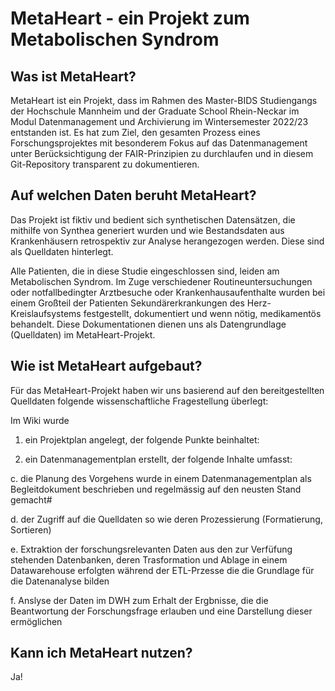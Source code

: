 # MetaHeart - ein Projekt zum Metabolischen Syndrom

## Was ist MetaHeart?

MetaHeart ist ein Projekt, dass im Rahmen des Master-BIDS Studiengangs der Hochschule Mannheim und der Graduate School Rhein-Neckar im Modul Datenmanagement und Archivierung im Wintersemester 2022/23 entstanden ist. Es hat zum Ziel, den gesamten Prozess eines Forschungsprojektes mit besonderem Fokus auf das Datenmanagement unter Berücksichtigung der FAIR-Prinzipien zu durchlaufen und in diesem Git-Repository transparent zu dokumentieren.

## Auf welchen Daten beruht MetaHeart?

Das Projekt ist fiktiv und bedient sich synthetischen Datensätzen, die mithilfe von Synthea generiert wurden und wie Bestandsdaten aus Krankenhäusern retrospektiv zur Analyse herangezogen werden. Diese sind als Quelldaten hinterlegt.

Alle Patienten, die in diese Studie eingeschlossen sind, leiden am Metabolischen Syndrom. Im Zuge verschiedener Routineuntersuchungen oder notfallbedingter Arztbesuche oder Krankenhausaufenthalte wurden bei einem Großteil der Patienten Sekundärerkrankungen des Herz-Kreislaufsystems festgestellt, dokumentiert und wenn nötig, medikamentös behandelt. Diese Dokumentationen dienen uns als Datengrundlage (Quelldaten) im MetaHeart-Projekt.

## Wie ist MetaHeart aufgebaut?

Für das MetaHeart-Projekt haben wir uns basierend auf den bereitgestellten Quelldaten folgende wissenschaftliche Fragestellung überlegt:



Im Wiki wurde 
1. ein Projektplan angelegt, der folgende Punkte beinhaltet:


2. ein Datenmanagementplan erstellt, der folgende Inhalte umfasst:


 c. die Planung des Vorgehens wurde in einem Datenmanagementplan als Begleitdokument beschrieben und regelmässig auf den neusten Stand gemacht#
 
 d. der Zugriff auf die Quelldaten so wie deren Prozessierung (Formatierung, Sortieren)
 
 e. Extraktion der forschungsrelevanten Daten aus den zur Verfüfung stehenden Datenbanken, deren Trasformation und Ablage in einem Datawarehouse erfolgten     während der ETL-Przesse die die Grundlage für die Datenanalyse bilden
 
 f. Anslyse der Daten im DWH zum Erhalt der Ergbnisse, die die Beantwortung der Forschungsfrage erlauben und eine Darstellung dieser ermöglichen
 
 ## Kann ich MetaHeart nutzen?
 
 Ja!
